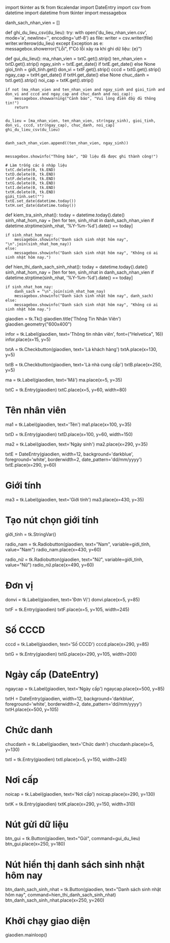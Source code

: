 import tkinter as tk
from tkcalendar import DateEntry
import csv
from datetime import datetime
from tkinter import messagebox


danh_sach_nhan_vien = []


def ghi_du_lieu_csv(du_lieu):
    try:
        with open('du_lieu_nhan_vien.csv', mode='a', newline='', encoding='utf-8') as file:
            writer = csv.writer(file)
            writer.writerow(du_lieu)
    except Exception as e:
        messagebox.showerror("Lỗi", f"Có lỗi xảy ra khi ghi dữ liệu: {e}")


def gui_du_lieu():
    ma_nhan_vien = txtC.get().strip()
    ten_nhan_vien = txtD.get().strip()
    ngay_sinh = txtE.get_date() if txtE.get_date() else None
    gioi_tinh = giới_tính.get()
    don_vi = txtF.get().strip()
    cccd = txtG.get().strip()
    ngay_cap = txtH.get_date() if txtH.get_date() else None
    chuc_danh = txtI.get().strip()
    noi_cap = txtK.get().strip()


    if not (ma_nhan_vien and ten_nhan_vien and ngay_sinh and gioi_tinh and don_vi and cccd and ngay_cap and chuc_danh and noi_cap):
        messagebox.showwarning("Cảnh báo", "Vui lòng điền đầy đủ thông tin!")
        return


    du_lieu = [ma_nhan_vien, ten_nhan_vien, str(ngay_sinh), gioi_tinh, don_vi, cccd, str(ngay_cap), chuc_danh, noi_cap]
    ghi_du_lieu_csv(du_lieu)


    danh_sach_nhan_vien.append((ten_nhan_vien, ngay_sinh))


    messagebox.showinfo("Thông báo", "Dữ liệu đã được ghi thành công!")

    # Làm trống các ô nhập liệu
    txtC.delete(0, tk.END)
    txtD.delete(0, tk.END)
    txtF.delete(0, tk.END)
    txtG.delete(0, tk.END)
    txtI.delete(0, tk.END)
    txtK.delete(0, tk.END)
    giới_tính.set("")
    txtE.set_date(datetime.today())
    txtH.set_date(datetime.today())


def kiem_tra_sinh_nhat():
    today = datetime.today().date()
    sinh_nhat_hom_nay = [ten for ten, sinh_nhat in danh_sach_nhan_vien if datetime.strptime(sinh_nhat, '%Y-%m-%d').date() == today]

    if sinh_nhat_hom_nay:
        messagebox.showinfo("Danh sách sinh nhật hôm nay", "\n".join(sinh_nhat_hom_nay))
    else:
        messagebox.showinfo("Danh sách sinh nhật hôm nay", "Không có ai sinh nhật hôm nay.")


def hien_thi_danh_sach_sinh_nhat():
    today = datetime.today().date()
    sinh_nhat_hom_nay = [ten for ten, sinh_nhat in danh_sach_nhan_vien if datetime.strptime(sinh_nhat, '%Y-%m-%d').date() == today]

    if sinh_nhat_hom_nay:
        danh_sach = "\n".join(sinh_nhat_hom_nay)
        messagebox.showinfo("Danh sách sinh nhật hôm nay", danh_sach)
    else:
        messagebox.showinfo("Danh sách sinh nhật hôm nay", "Không có ai sinh nhật hôm nay.")


giaodien = tk.Tk()
giaodien.title('Thông Tin Nhân Viên')
giaodien.geometry("600x400")


infor = tk.Label(giaodien, text='Thông tin nhân viên', font=("Helvetica", 16))
infor.place(x=15, y=5)


txtA = tk.Checkbutton(giaodien, text='Là khách hàng')
txtA.place(x=130, y=5)


txtB = tk.Checkbutton(giaodien, text='Là nhà cung cấp')
txtB.place(x=250, y=5)


ma = tk.Label(giaodien, text='Mã')
ma.place(x=5, y=35)

txtC = tk.Entry(giaodien)
txtC.place(x=5, y=60, width=80)

# Tên nhân viên
ma1 = tk.Label(giaodien, text='Tên')
ma1.place(x=100, y=35)

txtD = tk.Entry(giaodien)
txtD.place(x=100, y=60, width=150)


ma2 = tk.Label(giaodien, text='Ngày sinh')
ma2.place(x=290, y=35)

txtE = DateEntry(giaodien, width=12, background='darkblue', foreground='white', borderwidth=2, date_pattern='dd/mm/yyyy')
txtE.place(x=290, y=60)

# Giới tính
ma3 = tk.Label(giaodien, text='Giới tính')
ma3.place(x=430, y=35)

# Tạo nút chọn giới tính
giới_tính = tk.StringVar()

radio_nam = tk.Radiobutton(giaodien, text="Nam", variable=giới_tính, value="Nam")
radio_nam.place(x=430, y=60)

radio_nữ = tk.Radiobutton(giaodien, text="Nữ", variable=giới_tính, value="Nữ")
radio_nữ.place(x=490, y=60)

# Đơn vị
donvi = tk.Label(giaodien, text='Đơn Vị')
donvi.place(x=5, y=85)

txtF = tk.Entry(giaodien)
txtF.place(x=5, y=105, width=245)

# Số CCCD
cccd = tk.Label(giaodien, text='Số CCCD')
cccd.place(x=290, y=85)

txtG = tk.Entry(giaodien)
txtG.place(x=290, y=105, width=200)

# Ngày cấp (DateEntry)
ngaycap = tk.Label(giaodien, text='Ngày cấp')
ngaycap.place(x=500, y=85)

txtH = DateEntry(giaodien, width=12, background='darkblue', foreground='white', borderwidth=2, date_pattern='dd/mm/yyyy')
txtH.place(x=500, y=105)

# Chức danh
chucdanh = tk.Label(giaodien, text='Chức danh')
chucdanh.place(x=5, y=130)

txtI = tk.Entry(giaodien)
txtI.place(x=5, y=150, width=245)

# Nơi cấp
noicap = tk.Label(giaodien, text='Nơi cấp')
noicap.place(x=290, y=130)

txtK = tk.Entry(giaodien)
txtK.place(x=290, y=150, width=310)

# Nút gửi dữ liệu
btn_gui = tk.Button(giaodien, text="Gửi", command=gui_du_lieu)
btn_gui.place(x=250, y=180)


# Nút hiển thị danh sách sinh nhật hôm nay
btn_danh_sach_sinh_nhat = tk.Button(giaodien, text="Danh sách sinh nhật hôm nay", command=hien_thi_danh_sach_sinh_nhat)
btn_danh_sach_sinh_nhat.place(x=250, y=260)

# Khởi chạy giao diện
giaodien.mainloop()
